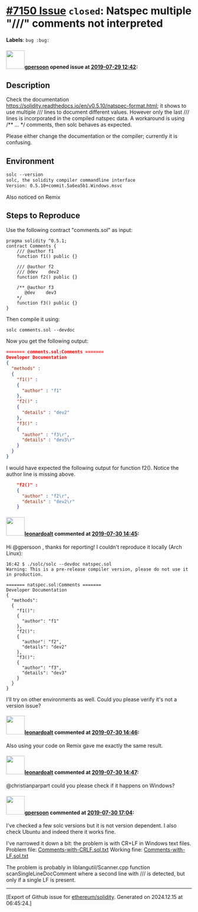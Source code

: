 # [\#7150 Issue](https://github.com/ethereum/solidity/issues/7150) `closed`: Natspec multiple "///" comments not interpreted
**Labels**: `bug :bug:`


#### <img src="https://avatars.githubusercontent.com/u/5469459?u=e82c610193c2ff51a80bff8f61cda20dda6abecb&v=4" width="50">[gpersoon](https://github.com/gpersoon) opened issue at [2019-07-29 12:42](https://github.com/ethereum/solidity/issues/7150):

## Description

Check the documentation https://solidity.readthedocs.io/en/v0.5.10/natspec-format.html;
it shows to use multiple /// lines to document different values.
However only the last /// lines is incorporated in the compiled natspec data.
A workaround is using /** ... */ comments, then solc behaves as expected.

Please either change the documentation or the compiler; currently it is confusing.

## Environment
```xml
solc --version
solc, the solidity compiler commandline interface
Version: 0.5.10+commit.5a6ea5b1.Windows.msvc
```
Also noticed on Remix

## Steps to Reproduce
Use the following contract "comments.sol" as input:
```solidity
pragma solidity ^0.5.1;
contract Comments {    
    /// @author f1
    function f1() public {}

    /// @author f2
    /// @dev    dev2
    function f2() public {}

    /** @author f3
       @dev    dev3
    */   
    function f3() public {}
}
```
Then compile it using:
```xml
solc comments.sol --devdoc
```

Now you get the following output:
```json
======= comments.sol:Comments =======
Developer Documentation
{
  "methods" : 
  {
    "f1()" : 
    {
      "author" : "f1"
    },
    "f2()" : 
    {
      "details" : "dev2"
    },
    "f3()" : 
    {
      "author" : "f3\r",
      "details" : "dev3\r"
    }
  }
}
```

I would have expected the following output for function f2(). Notice the author line is missing above.
```json
    "f2()" : 
    {
      "author" : "f2\r",
      "details" : "dev2\r"
    }
```




<!--
Please provide a *minimal* source code example to trigger the bug you have found.
Please also mention any command line flags that are necessary for triggering the bug.
Provide as much information as necessary to reproduce the bug.

```solidity
// Some *minimal* Solidity source code to reproduce the bug.
// ...
```
-->


#### <img src="https://avatars.githubusercontent.com/u/504195?u=ce2facd14af9fd474ebff49f0d44891f56f7500f&v=4" width="50">[leonardoalt](https://github.com/leonardoalt) commented at [2019-07-30 14:45](https://github.com/ethereum/solidity/issues/7150#issuecomment-516451456):

Hi @gpersoon , thanks for reporting!
I couldn't reproduce it locally (Arch Linux):
```
16:42 $ ./solc/solc --devdoc natspec.sol 
Warning: This is a pre-release compiler version, please do not use it in production.

======= natspec.sol:Comments =======
Developer Documentation
{
  "methods":
  {
    "f1()":
    {
      "author": "f1"
    },
    "f2()":
    {
      "author": "f2",
      "details": "dev2"
    },
    "f3()":
    {
      "author": "f3",
      "details": "dev3"
    }
  }
}
```
I'll try on other environments as well.
Could you please verify it's not a version issue?

#### <img src="https://avatars.githubusercontent.com/u/504195?u=ce2facd14af9fd474ebff49f0d44891f56f7500f&v=4" width="50">[leonardoalt](https://github.com/leonardoalt) commented at [2019-07-30 14:46](https://github.com/ethereum/solidity/issues/7150#issuecomment-516452162):

Also using your code on Remix gave me exactly the same result.

#### <img src="https://avatars.githubusercontent.com/u/504195?u=ce2facd14af9fd474ebff49f0d44891f56f7500f&v=4" width="50">[leonardoalt](https://github.com/leonardoalt) commented at [2019-07-30 14:47](https://github.com/ethereum/solidity/issues/7150#issuecomment-516452492):

@christianparpart could you please check if it happens on Windows?

#### <img src="https://avatars.githubusercontent.com/u/5469459?u=e82c610193c2ff51a80bff8f61cda20dda6abecb&v=4" width="50">[gpersoon](https://github.com/gpersoon) commented at [2019-07-30 17:04](https://github.com/ethereum/solidity/issues/7150#issuecomment-516507445):

I've checked a few solc versions but it is not version dependent.
I also check Ubuntu and indeed there it works fine.

I've narrowed it down a bit: the problem is with CR+LF in Windows text files.
Problem file: [Comments-with-CRLF.sol.txt](https://github.com/ethereum/solidity/files/3448039/Comments-with-CRLF.sol.txt)
Working fine: [Comments-with-LF.sol.txt](https://github.com/ethereum/solidity/files/3448040/Comments-with-LF.sol.txt)

The problem is probably in liblangutil/Scanner.cpp function scanSingleLineDocComment where a second line with /// is detected, but only if a single LF is present.


-------------------------------------------------------------------------------



[Export of Github issue for [ethereum/solidity](https://github.com/ethereum/solidity). Generated on 2024.12.15 at 06:45:24.]
